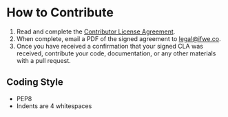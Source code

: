 # How to Contribute
1. Read and complete the [Contributor License Agreement](https://github.com/tagged/brocade-tool/blob/master/CLA.txt).
1. When complete, email a PDF of the signed agreement to [legal@ifwe.co](mailto:legal@ifwe.co).
1. Once you have received a confirmation that your signed CLA was received, contribute your code, documentation, or any other materials with a pull request.

## Coding Style
* PEP8
* Indents are 4 whitespaces
